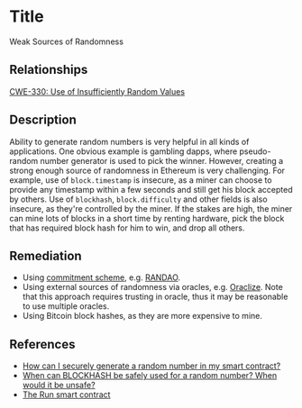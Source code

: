# Title 
Weak Sources of Randomness  

## Relationships
[CWE-330: Use of Insufficiently Random Values](https://cwe.mitre.org/data/definitions/330.html)

## Description 

Ability to generate random numbers is very helpful in all kinds of applications. One obvious example is gambling dapps, where pseudo-random number generator is used to pick the winner. However, creating a strong enough source of randomness in Ethereum is very challenging. For example, use of `block.timestamp` is insecure, as a miner can choose to provide any timestamp within a few seconds and still get his block accepted by others. Use of `blockhash`, `block.difficulty` and other fields is also insecure, as they're controlled by the miner. If the stakes are high, the miner can mine lots of blocks in a short time by renting hardware, pick the block that has required block hash for him to win, and drop all others.

## Remediation

* Using [commitment scheme](https://en.wikipedia.org/wiki/Commitment_scheme), e.g. [RANDAO](https://github.com/randao/randao).
* Using external sources of randomness via oracles, e.g. [Oraclize](http://www.oraclize.it/). Note that this approach requires trusting in oracle, thus it may be reasonable to use multiple oracles.
* Using Bitcoin block hashes, as they are more expensive to mine.

## References

* [How can I securely generate a random number in my smart contract?](https://ethereum.stackexchange.com/questions/191/how-can-i-securely-generate-a-random-number-in-my-smart-contract)
* [When can BLOCKHASH be safely used for a random number? When would it be unsafe?](https://ethereum.stackexchange.com/questions/419/when-can-blockhash-be-safely-used-for-a-random-number-when-would-it-be-unsafe)
* [The Run smart contract](https://etherscan.io/address/0xcac337492149bdb66b088bf5914bedfbf78ccc18)
